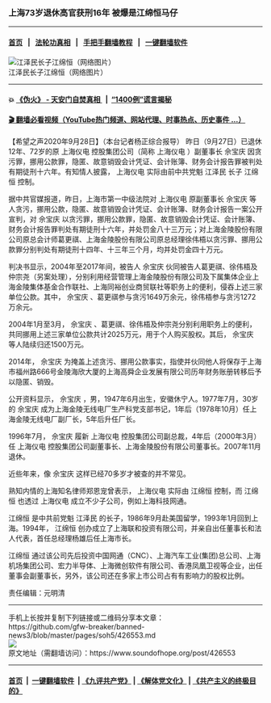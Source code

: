 ### 上海73岁退休高官获刑16年 被爆是江绵恒马仔
------------------------

#### [首页](https://github.com/gfw-breaker/banned-news3/blob/master/README.md) &nbsp;&nbsp;|&nbsp;&nbsp; [法轮功真相](https://github.com/begood0513/basic/blob/master/README.md)  &nbsp;&nbsp;|&nbsp;&nbsp; [手把手翻墙教程](https://github.com/gfw-breaker/guides/wiki)  &nbsp;&nbsp;|&nbsp;&nbsp; [一键翻墙软件](https://github.com/gfw-breaker/nogfw/blob/master/README.md)  



<div><img alt="江泽民长子江绵恒（网络图片）" src="https://img.soundofhope.org/2020-09/11-23-800x450-1601290792898.jpg"/>
<br/><figcaption class="caption">
 江泽民长子江绵恒（网络图片）
</figcaption></div><hr/>

#### 💥 [《伪火》 - 天安门自焚真相 ](http://158.247.195.190:10000/videos/blog/weihuo.html)&nbsp; |&nbsp; [“1400例”谎言揭秘  ](http://158.247.195.190:10000/videos/blog/jiexi1400.html)

#### [ 🎬  翻墙必看视频（YouTube热门频道、网站代理、时事热点、历史事件 ...）](https://github.com/gfw-breaker/links/blob/master/banned.md)

<div><div class="Content__Wrapper sc-1bvya0-0 grZQxZ">
 <p class="meta-top">
  <span class="meta">
   【希望之声2020年9月28日】（本台记者杨正综合报导）
  </span>
  昨日（9月27日）已退休12年、72岁的原
  <ok href="/term/139782">
   上海仪电
  </ok>
  控股集团公司（简称
  <ok href="/term/139782">
   上海仪电
  </ok>
  ）副董事长
  <ok href="/term/139781">
   佘宝庆
  </ok>
  因贪污罪，挪用公款罪，隐匿、故意销毁会计凭证、会计账簿、财务会计报告罪被判处有期徒刑十六年。有知情人披露，
  <ok href="/term/139782">
   上海仪电
  </ok>
  实际由前中共党魁
  <ok href="/term/1250">
   江泽民
  </ok>
  长子
  <ok href="/term/9971">
   江绵恒
  </ok>
  控制。
 </p>
 <p>
  据中共官媒报道，昨日，上海市第一中级法院对
  <ok href="/term/139782">
   上海仪电
  </ok>
  原副董事长
  <ok href="/term/139781">
   佘宝庆
  </ok>
  等人贪污，挪用公款，隐匿、故意销毁会计凭证、会计账簿、财务会计报告一案公开宣判，对
  <ok href="/term/139781">
   佘宝庆
  </ok>
  以贪污罪，挪用公款罪，隐匿、故意销毁会计凭证、会计账簿、财务会计报告罪判处有期徒刑十六年，并处罚金八十三万元；对上海金陵股份有限公司原总会计师葛更祺、上海金陵股份有限公司原总经理徐伟梧以贪污罪、挪用公款罪分别判处有期徒刑十四年、十三年三个月，均并处罚金四十万元。
 </p>
 <div class="AD_Embed__Wrap-sc-1xslmin-0 igMuqX module desktop">
  <div>
  </div>
 </div>
 <p>
  判决书显示，2004年至2017年间，被告人
  <ok href="/term/139781">
   佘宝庆
  </ok>
  伙同被告人葛更祺、徐伟梧及仲宗尧（另案处理），分别利用经营管理上海金陵股份有限公司及下属集体企业上海金陵集体基金合作联社、上海同裕创业商贸联社等职务上的便利，侵吞上述三家单位公款。其中，
  <ok href="/term/139781">
   佘宝庆
  </ok>
  、葛更祺参与贪污1649万余元，徐伟梧参与贪污1272万余元。
 </p>
 <p>
  2004年1月至3月，
  <ok href="/term/139781">
   佘宝庆
  </ok>
  、葛更祺、徐伟梧及仲宗尧分别利用职务上的便利，共同挪用上述三家单位公款共计2025万元，用于个人购买股权。其后，
  <ok href="/term/139781">
   佘宝庆
  </ok>
  等人陆续归还1500万元。
 </p>
 <p>
  2014年，
  <ok href="/term/139781">
   佘宝庆
  </ok>
  为掩盖上述贪污、挪用公款事实，指使并伙同他人将保存于上海市福州路666号金陵海欣大厦的上海高舜企业发展有限公司历年财务账册转移后予以隐匿、销毁。
 </p>
 <p>
  公开资料显示，
  <ok href="/term/139781">
   佘宝庆
  </ok>
  ，男，1947年6月出生，安徽休宁人。1977年7月，30岁的
  <ok href="/term/139781">
   佘宝庆
  </ok>
  成为上海金陵无线电厂生产科党支部书记，1年后（1978年10月）任上海金陵无线电厂副厂长，5年后升任厂长。
 </p>
 <p>
  1996年7月，
  <ok href="/term/139781">
   佘宝庆
  </ok>
  履新
  <ok href="/term/139782">
   上海仪电
  </ok>
  控股集团公司副总裁，4年后（2000年3月）任
  <ok href="/term/139782">
   上海仪电
  </ok>
  控股集团公司副董事长、上海金陵股份有限公司董事长。2007年11月退休。
 </p>
 <p>
  近些年来，像
  <ok href="/term/139781">
   佘宝庆
  </ok>
  这样已经70多岁才被查的并不常见。
 </p>
 <p>
  熟知内情的上海知名律师郑恩宠曾表示，
  <ok href="/term/139782">
   上海仪电
  </ok>
  实际由
  <ok href="/term/9971">
   江绵恒
  </ok>
  控制，而
  <ok href="/term/9971">
   江绵恒
  </ok>
  也透过
  <ok href="/term/139782">
   上海仪电
  </ok>
  成立不少子公司，例如上海科技网通。
 </p>
 <p>
  <ok href="/term/9971">
   江绵恒
  </ok>
  是中共前党魁
  <ok href="/term/1250">
   江泽民
  </ok>
  的长子，1986年9月赴美国留学，1993年1月回到上海。1994年，
  <ok href="/term/9971">
   江绵恒
  </ok>
  创办成立了上海联和投资有限公司，并亲自出任董事长和法人代表，首任总经理杨雄后任上海市长。
 </p>
 <p>
  <ok href="/term/9971">
   江绵恒
  </ok>
  通过该公司先后投资中国网通（CNC）、上海汽车工业(集团)总公司、上海机场集团公司、宏力半导体、上海微创软件有限公司、香港凤凰卫视等企业，出任董事会副董事长，另外，该公司还在多家上市公司占有有影响力的股权比例。
 </p>
 <p class="meta-btm">
  责任编辑：元明清
 </p>
</div>
</div>
<hr/>
手机上长按并复制下列链接或二维码分享本文章：<br/>
https://github.com/gfw-breaker/banned-news3/blob/master/pages/soh5/426553.md <br/>
<a href='https://github.com/gfw-breaker/banned-news3/blob/master/pages/soh5/426553.md'><img src='https://github.com/gfw-breaker/banned-news3/blob/master/pages/soh5/426553.md.png'/></a> <br/>
原文地址（需翻墙访问）：https://www.soundofhope.org/post/426553


------------------------
#### [首页](https://github.com/gfw-breaker/banned-news3/blob/master/README.md) &nbsp;|&nbsp; [一键翻墙软件](https://github.com/gfw-breaker/nogfw/blob/master/README.md) &nbsp;| [《九评共产党》](https://github.com/gfw-breaker/9ping.md/blob/master/README.md#九评之一评共产党是什么) | [《解体党文化》](https://github.com/gfw-breaker/jtdwh.md/blob/master/README.md) | [《共产主义的终极目的》](https://github.com/gfw-breaker/gczydzjmd.md/blob/master/README.md)


<img src='http://gfw-breaker.win/banned-news3/pages/soh5/426553.md' width='0px' height='0px'/>